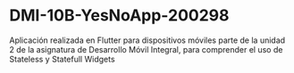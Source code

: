 # DMI-10B-YesNoApp-200298
Aplicación realizada en Flutter para dispositivos móviles parte de la unidad 2 de la asignatura de Desarrollo Móvil Integral, para comprender el uso de Stateless y Statefull Widgets 
